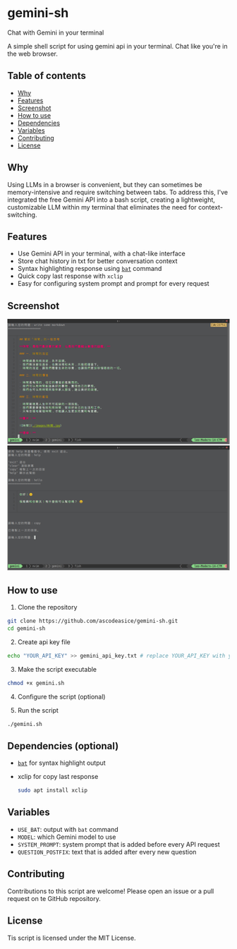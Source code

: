 # gemini-sh 

Chat with Gemini in your terminal

A simple shell script for using gemini api in your terminal. Chat like you're in the web browser.

## Table of contents

- [Why](#why)
- [Features](#features)
- [Screenshot](#screenshot)
- [How to use](#how-to-use)
- [Dependencies](#dependencies-optional)
- [Variables](#variables)
- [Contributing](#contributing)
- [License](#license)

## Why

Using LLMs in a browser is convenient, but they can sometimes be memory-intensive and require switching between tabs. To address this, I've integrated the free Gemini API into a bash script, creating a lightweight, customizable LLM within my terminal that eliminates the need for context-switching.

## Features

- Use Gemini API in your terminal, with a chat-like interface
- Store chat history in txt for better conversation context
- Syntax highlighting response using [`bat`](https://github.com/sharkdp/bat) command
- Quick copy last response with `xclip`
- Easy for configuring system prompt and prompt for every request

## Screenshot

![Syntax highlight](./images/highlight.png)
![Help commands](./images/help.png)

## How to use

1. Clone the repository
```bash
git clone https://github.com/ascodeasice/gemini-sh.git
cd gemini-sh
```

2. Create api key file
```bash
echo "YOUR_API_KEY" >> gemini_api_key.txt # replace YOUR_API_KEY with your api key
```

3. Make the script executable
```bash
chmod +x gemini.sh
```

4. Configure the script (optional)

5. Run the script
```bash
./gemini.sh
```


## Dependencies (optional)

- [`bat`](https://github.com/sharkdp/bat?tab=Apache-2.0-1-ov-file) for syntax highlight output
- xclip for copy last response

    ```bash
    sudo apt install xclip
    ```

## Variables

- `USE_BAT`: output with `bat` command
- `MODEL`: which Gemini model to use
- `SYSTEM_PROMPT`: system prompt that is added before every API request
- `QUESTION_POSTFIX`: text that is added after every new question

## Contributing

Contributions to this script are welcome! Please open an issue or a pull request on te GitHub repository.

## License

Tis script is licensed under the MIT License.
